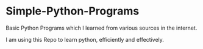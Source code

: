 # Simple-Python-Programs
Basic Python Programs which I learned from various sources in the internet.

I am using this Repo to learn python, efficiently and effectively.
